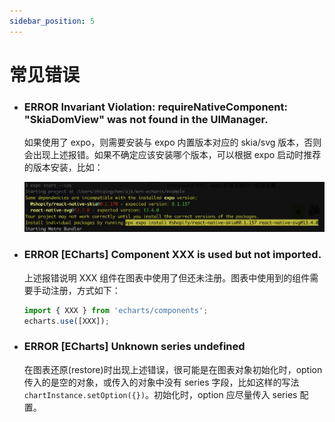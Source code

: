 ```yaml
---
sidebar_position: 5
---
```


# 常见错误

<!-- - ### skia/svg 版本与 expo 内置版本对应 -->

- ### ERROR Invariant Violation: requireNativeComponent: "SkiaDomView" was not found in the UIManager.

  如果使用了 expo，则需要安装与 expo 内置版本对应的 skia/svg 版本，否则会出现上述报错。如果不确定应该安装哪个版本，可以根据 expo 启动时推荐的版本安装，比如：

  !["SkiaDomView" was not found](./require-native-component.png)

<!-- 组件未注册 -->

- ### ERROR [ECharts] Component XXX is used but not imported.
  上述报错说明 XXX 组件在图表中使用了但还未注册。图表中使用到的组件需要手动注册，方式如下：
  ```js
  import { XXX } from 'echarts/components';
  echarts.use([XXX]);
  ```

<!-- ### 初始化时没有series -->

- ### ERROR [ECharts] Unknown series undefined
  在图表还原(restore)时出现上述错误，很可能是在图表对象初始化时，option 传入的是空的对象，或传入的对象中没有 series 字段，比如这样的写法 `chartInstance.setOption({})`。初始化时，option 应尽量传入 series 配置。
